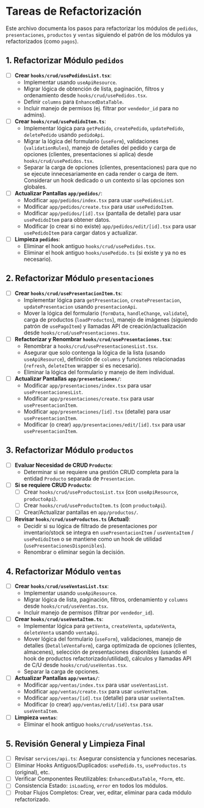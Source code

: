 # Tareas de Refactorización

Este archivo documenta los pasos para refactorizar los módulos de `pedidos`, `presentaciones`, `productos` y `ventas` siguiendo el patrón de los módulos ya refactorizados (como `pagos`).

## 1. Refactorizar Módulo `pedidos`

- [ ] **Crear `hooks/crud/usePedidosList.tsx`**:
    - Implementar usando `useApiResource`.
    - Migrar lógica de obtención de lista, paginación, filtros y ordenamiento desde `hooks/crud/usePedidos.tsx`.
    - Definir `columns` para `EnhancedDataTable`.
    - Incluir manejo de permisos (ej. filtrar por `vendedor_id` para no admins).
- [ ] **Crear `hooks/crud/usePedidoItem.ts`**:
    - Implementar lógica para `getPedido`, `createPedido`, `updatePedido`, `deletePedido` usando `pedidoApi`.
    - Migrar la lógica del formulario (`useForm`), validaciones (`validationRules`), manejo de detalles del pedido y carga de opciones (clientes, presentaciones si aplica) desde `hooks/crud/usePedidos.tsx`.
    - Separar la carga de opciones (clientes, presentaciones) para que no se ejecute innecesariamente en cada render o carga de item. Considerar un hook dedicado o un contexto si las opciones son globales.
- [ ] **Actualizar Pantallas `app/pedidos/`**:
    - Modificar `app/pedidos/index.tsx` para usar `usePedidosList`.
    - Modificar `app/pedidos/create.tsx` para usar `usePedidoItem`.
    - Modificar `app/pedidos/[id].tsx` (pantalla de detalle) para usar `usePedidoItem` para obtener datos.
    - Modificar (o crear si no existe) `app/pedidos/edit/[id].tsx` para usar `usePedidoItem` para cargar datos y actualizar.
- [ ] **Limpieza `pedidos`**:
    - Eliminar el hook antiguo `hooks/crud/usePedidos.tsx`.
    - Eliminar el hook antiguo `hooks/usePedido.ts` (si existe y ya no es necesario).

## 2. Refactorizar Módulo `presentaciones`

- [ ] **Crear `hooks/crud/usePresentacionItem.ts`**:
    - Implementar lógica para `getPresentacion`, `createPresentacion`, `updatePresentacion` usando `presentacionApi`.
    - Mover la lógica del formulario (`formData`, `handleChange`, `validate`), carga de productos (`loadProductos`), manejo de imágenes (siguiendo patrón de `usePagoItem`) y llamadas API de creación/actualización desde `hooks/crud/usePresentaciones.tsx`.
- [ ] **Refactorizar y Renombrar `hooks/crud/usePresentaciones.tsx`**:
    - Renombrar a `hooks/crud/usePresentacionesList.tsx`.
    - Asegurar que solo contenga la lógica de la lista (usando `useApiResource`), definición de `columns` y funciones relacionadas (`refresh`, `deleteItem` wrapper si es necesario).
    - Eliminar la lógica del formulario y manejo de item individual.
- [ ] **Actualizar Pantallas `app/presentaciones/`**:
    - Modificar `app/presentaciones/index.tsx` para usar `usePresentacionesList`.
    - Modificar `app/presentaciones/create.tsx` para usar `usePresentacionItem`.
    - Modificar `app/presentaciones/[id].tsx` (detalle) para usar `usePresentacionItem`.
    - Modificar (o crear) `app/presentaciones/edit/[id].tsx` para usar `usePresentacionItem`.

## 3. Refactorizar Módulo `productos`

- [ ] **Evaluar Necesidad de CRUD `Producto`**:
    - Determinar si se requiere una gestión CRUD completa para la entidad `Producto` separada de `Presentacion`.
- [ ] **Si se requiere CRUD `Producto`**:
    - [ ] Crear `hooks/crud/useProductosList.tsx` (con `useApiResource`, `productoApi`).
    - [ ] Crear `hooks/crud/useProductoItem.ts` (con `productoApi`).
    - [ ] Crear/Actualizar pantallas en `app/productos/`.
- [ ] **Revisar `hooks/crud/useProductos.ts` (Actual)**:
    - Decidir si su lógica de filtrado de presentaciones por inventario/stock se integra en `usePresentacionItem` / `useVentaItem` / `usePedidoItem` o se mantiene como un hook de utilidad (`usePresentacionesDisponibles`).
    - Renombrar o eliminar según la decisión.

## 4. Refactorizar Módulo `ventas`

- [ ] **Crear `hooks/crud/useVentasList.tsx`**:
    - Implementar usando `useApiResource`.
    - Migrar lógica de lista, paginación, filtros, ordenamiento y `columns` desde `hooks/crud/useVentas.tsx`.
    - Incluir manejo de permisos (filtrar por `vendedor_id`).
- [ ] **Crear `hooks/crud/useVentaItem.ts`**:
    - Implementar lógica para `getVenta`, `createVenta`, `updateVenta`, `deleteVenta` usando `ventaApi`.
    - Mover lógica del formulario (`useForm`), validaciones, manejo de detalles (`DetalleVentaForm`), carga optimizada de opciones (clientes, almacenes), selección de presentaciones disponibles (usando el hook de productos refactorizado/utilidad), cálculos y llamadas API de C/U desde `hooks/crud/useVentas.tsx`.
    - Separar la carga de opciones.
- [ ] **Actualizar Pantallas `app/ventas/`**:
    - Modificar `app/ventas/index.tsx` para usar `useVentasList`.
    - Modificar `app/ventas/create.tsx` para usar `useVentaItem`.
    - Modificar `app/ventas/[id].tsx` (detalle) para usar `useVentaItem`.
    - Modificar (o crear) `app/ventas/edit/[id].tsx` para usar `useVentaItem`.
- [ ] **Limpieza `ventas`**:
    - Eliminar el hook antiguo `hooks/crud/useVentas.tsx`.

## 5. Revisión General y Limpieza Final

- [ ] Revisar `services/api.ts`: Asegurar consistencia y funciones necesarias.
- [ ] Eliminar Hooks Antiguos/Duplicados: `usePedido.ts`, `useProductos.ts` (original), etc.
- [ ] Verificar Componentes Reutilizables: `EnhancedDataTable`, `*Form`, etc.
- [ ] Consistencia Estado: `isLoading`, `error` en todos los módulos.
- [ ] Probar Flujos Completos: Crear, ver, editar, eliminar para cada módulo refactorizado.
